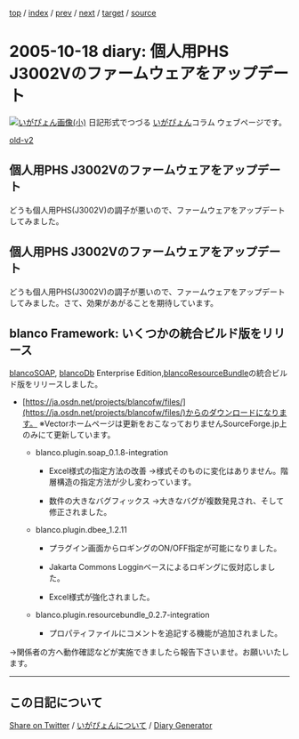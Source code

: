[top](https://igapyon.github.io/diary/) 
 / [index](https://igapyon.github.io/diary/2005/index.html) 
 / [prev](https://igapyon.github.io/diary/2005/ig051014.html) 
 / [next](https://igapyon.github.io/diary/2005/ig051020.html) 
 / [target](https://igapyon.github.io/diary/2005/ig051018.html) 
 / [source](https://github.com/igapyon/diary/blob/gh-pages/2005/ig051018.html.src.md) 

2005-10-18 diary: 個人用PHS J3002Vのファームウェアをアップデート
=====================================================================================================
[![いがぴょん画像(小)](https://igapyon.github.io/diary/images/iga200306s.jpg "いがぴょん")](https://igapyon.github.io/diary/memo/memoigapyon.html) 日記形式でつづる [いがぴょん](https://igapyon.github.io/diary/memo/memoigapyon.html)コラム ウェブページです。

[old-v2](ig051018-orig.html)

## 個人用PHS J3002Vのファームウェアをアップデート

どうも個人用PHS(J3002V)の調子が悪いので、ファームウェアをアップデートしてみました。


## 個人用PHS J3002Vのファームウェアをアップデート

どうも個人用PHS(J3002V)の調子が悪いので、ファームウェアをアップデートしてみました。さて、効果があがることを期待しています。

## blanco Framework: いくつかの統合ビルド版をリリース

[blancoSOAP](http://www.igapyon.jp/blanco/blancosoap.html), [blancoDb](http://www.igapyon.jp/blanco/blancodb.html) Enterprise Edition,[blancoResourceBundle](http://www.igapyon.jp/blanco/blancoresourcebundle.html)の統合ビルド版をリリースしました。

* [https://ja.osdn.net/projects/blancofw/files/](https://ja.osdn.net/projects/blancofw/files/)からのダウンロードになります。
  ※Vectorホームページは更新をおこなっておりませんSourceForge.jp上のみにて更新しています。
  
  * blanco.plugin.soap_0.1.8-integration
    
    * Excel様式の指定方法の改善
      →様式そのものに変化はありません。階層構造の指定方法が少し変わっています。
      
    * 数件の大きなバグフィックス
      →大きなバグが複数発見され、そして修正されました。
    

    
  * blanco.plugin.dbee_1.2.11
    
    * プラグイン画面からロギングのON/OFF指定が可能になりました。
      
    * Jakarta Commons Logginベースによるロギングに仮対応しました。
      
    * Excel様式が強化されました。
    

    
  * blanco.plugin.resourcebundle_0.2.7-integration
    
    * プロパティファイルにコメントを追記する機能が追加されました。
    

  

→関係者の方へ動作確認などが実施できましたら報告下さいませ。お願いいたします。

----------------------------------------------------------------------------------------------------

## この日記について

[Share on Twitter](https://twitter.com/intent/tweet?hashtags=igapyon%2Cdiary%2C%E3%81%84%E3%81%8C%E3%81%B4%E3%82%87%E3%82%93&text=%E5%80%8B%E4%BA%BA%E7%94%A8PHS+J3002V%E3%81%AE%E3%83%95%E3%82%A1%E3%83%BC%E3%83%A0%E3%82%A6%E3%82%A7%E3%82%A2%E3%82%92%E3%82%A2%E3%83%83%E3%83%97%E3%83%87%E3%83%BC%E3%83%88&url=https%3A%2F%2Figapyon.github.io%2Fdiary%2F2005%2Fig051018.html) / [いがぴょんについて](https://igapyon.github.io/diary/memo/memoigapyon.html) / [Diary Generator](https://github.com/igapyon/igapyonv3)
